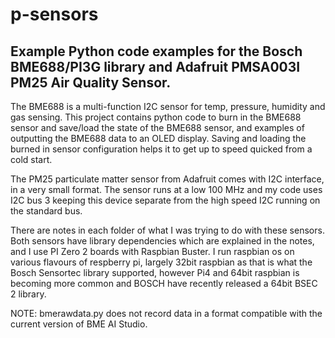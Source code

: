 # p-sensors
## Example Python code examples for the Bosch BME688/PI3G library and Adafruit PMSA003I PM25 Air Quality Sensor.

The BME688 is a multi-function I2C sensor for temp, pressure, humidity and gas sensing. This project contains python code to burn in the BME688 sensor and save/load the state of the BME688 sensor, and examples of outputting the BME688 data to an OLED display. Saving and loading the burned in sensor configuration helps it to get up to speed quicked from a cold start. 

The PM25 particulate matter sensor from Adafruit comes with I2C interface, in a very small format. The sensor runs at a low 100 MHz and my code uses I2C bus 3 keeping this device separate from the high speed I2C running on the standard bus. 

There are notes in each folder of what I was trying to do with these sensors. Both sensors have library dependencies which are explained in the notes, and I use PI Zero 2 boards with Raspbian Buster. I run raspbian os on various flavours of respberry pi, largely 32bit raspbian as that is what the Bosch Sensortec library supported, however Pi4 and 64bit raspbian is becoming more common and BOSCH have recently released a 64bit BSEC 2 library.   

NOTE: bmerawdata.py does not record data in a format compatible with the current version of BME AI Studio. 

